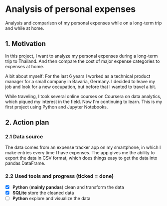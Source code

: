 # **Analysis of personal expenses**
Analysis and comparison of my personal expenses while on a long-term trip and while at home.

## **1. Motivation**
In this project, I want to analyze my personal expenses during a long-term trip to Thailand. And then compare the cost of major expense categories to expenses at home.

A bit about myself: For the last 6 years I worked as a technical product manager for a small company in Bavaria, Germany. I decided to leave my job and look for a new occupation, but before that I wanted to travel a bit. 

While traveling, I took several online courses on Coursera on data analytics, which piqued my interest in the field. Now I'm continuing to learn. 
This is my first project using Python and Jupyter Notebooks.

## **2. Action plan**
### **2.1 Data source**
The data comes from an expense tracker app on my smartphone, in which I make entries every time I have expenses.
The app gives me the ability to export the data in CSV format, which does things easy to get the data into pandas DataFrame. 

### **2.2 Used tools and progress (ticked = done)**
- [x] **Python** (**mainly pandas**) clean and transform the data
- [x] **SQLite** store the cleaned data
- [ ] **Python** explore and visualize the data